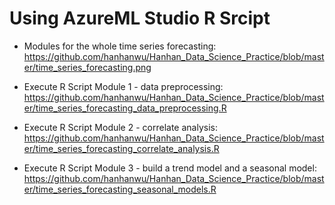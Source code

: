 # Using AzureML Studio R Srcipt


* Modules for the whole time series forecasting: 
https://github.com/hanhanwu/Hanhan_Data_Science_Practice/blob/master/time_series_forecasting.png

* Execute R Script Module 1 - data preprocessing:
https://github.com/hanhanwu/Hanhan_Data_Science_Practice/blob/master/time_series_forecasting_data_preprocessing.R

* Execute R Script Module 2 - correlate analysis: 
https://github.com/hanhanwu/Hanhan_Data_Science_Practice/blob/master/time_series_forecasting_correlate_analysis.R

* Execute R Script Module 3 - build a trend model and a seasonal model: 
https://github.com/hanhanwu/Hanhan_Data_Science_Practice/blob/master/time_series_forecasting_seasonal_models.R
